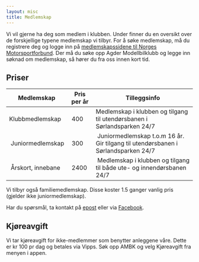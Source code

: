 ```yaml
---
layout: misc
title: Medlemskap
---
```


Vi vil gjerne ha deg som medlem i klubben. Under finner du en oversikt over de forskjellige typene medlemskap vi tilbyr. 
For å søke medlemskap, må du registrere deg og logge inn på [medlemskapssidene til Norges Motorsportforbund](http://mita.nmfsport.no/). 
Der må du søke opp Agder Modellbilklubb og legge inn søknad om medlemskap, så hører du fra oss innen kort tid. 

## Priser

| Medlemskap | Pris per år | Tilleggsinfo |
|------------|-------------|--------------|
| Klubbmedlemskap | 400 | Medlemskap i klubben og tilgang til utendørsbanen i Sørlandsparken 24/7 |
| Juniormedlemskap | 300 | Juniormedlemskap t.o.m 16 år. Gir tilgang til utendørsbanen i Sørlandsparken 24/7 |
| Årskort, innebane | 2400 | Medlemskap i klubben og tilgang til både ute- og innendørsbanen 24/7 |

Vi tilbyr også familiemedlemskap. Disse koster 1.5 ganger vanlig pris (gjelder ikke juniormedlemskap). 

Har du spørsmål, ta kontakt på [epost](mailto:post@kmbk.net) eller via [Facebook](https://facebook.com/kmbkrc). 

## Kjøreavgift

Vi tar kjøreavgift for ikke-medlemmer som benytter anleggene våre. Dette er kr 100 pr dag og betales via Vipps. Søk opp AMBK og velg Kjøreavgift fra menyen i appen. 

